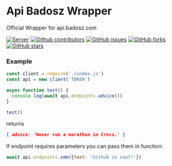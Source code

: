 # Api Badosz Wrapper

Official Wrapper for api.badosz.com

[![Server](https://img.shields.io/discord/340947847728070666.svg?logo=discord&colorB=7289DA)](https://discord.gg/ZwPfRfp)
[![Github contributors](https://img.shields.io/github/contributors/badosz0/api-badosz-wrapper.svg)](https://github.com/badosz0/api-badosz-wrapper/contributors)
[![GitHub issues](https://img.shields.io/github/issues/badosz0/api-badosz-wrapper.svg)](https://github.com/badosz0/api-badosz-wrapper/issues)
[![GitHub forks](https://img.shields.io/github/forks/badosz0/api-badosz-wrapper.svg)](https://github.com/badosz0/api-badosz-wrapper/network)
[![GitHub stars](https://img.shields.io/github/stars/badosz0/api-badosz-wrapper.svg)](https://github.com/badosz0/api-badosz-wrapper/stargazers)

### Example

```js
const client = require('./index.js')
const api = new client('TOKEN')

async function test() {
  console.log(await api.endpoints.advice())
}

test()
```

returns

```json
{ advice: 'Never run a marathon in Crocs.' }
```

If endpoint requires parameters you can pass them in function:

```js
await api.endpoints.cmm({text: 'Github is cool!'})
```

